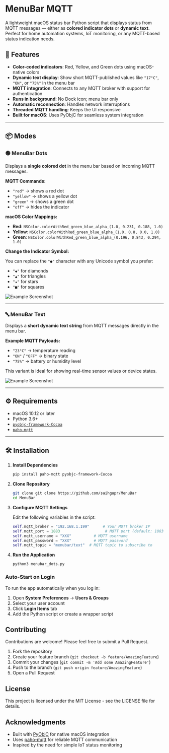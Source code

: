 # MenuBar MQTT

A lightweight macOS status bar Python script that displays status from MQTT messages — either as **colored indicator dots** or **dynamic text**. Perfect for home automation systems, IoT monitoring, or any MQTT-based status indication needs.

## 🚀 Features

- **Color-coded indicators**: Red, Yellow, and Green dots using macOS-native colors  
- **Dynamic text display**: Show short MQTT-published values like `"17°C"`, `"ON"`, or `"75%"` in the menu bar  
- **MQTT integration**: Connects to any MQTT broker with support for authentication  
- **Runs in background**: No Dock icon; menu bar only  
- **Automatic reconnection**: Handles network interruptions  
- **Threaded MQTT handling**: Keeps the UI responsive  
- **Built for macOS**: Uses PyObjC for seamless system integration  

---

## 📦 Modes

### 🟢 MenuBar Dots

Displays a **single colored dot** in the menu bar based on incoming MQTT messages.

**MQTT Commands:**

- `"red"` → shows a red dot  
- `"yellow"` → shows a yellow dot  
- `"green"` → shows a green dot  
- `"off"` → hides the indicator  

**macOS Color Mappings:**

- **Red**: `NSColor.colorWithRed_green_blue_alpha_(1.0, 0.231, 0.188, 1.0)`  
- **Yellow**: `NSColor.colorWithRed_green_blue_alpha_(1.0, 0.8, 0.0, 1.0)`  
- **Green**: `NSColor.colorWithRed_green_blue_alpha_(0.196, 0.843, 0.294, 1.0)`  

**Change the Indicator Symbol:**

You can replace the `"●"` character with any Unicode symbol you prefer:

- `"◆"` for diamonds  
- `"▲"` for triangles  
- `"★"` for stars  
- `"■"` for squares

![Example Screenshot](https://i.imgur.com/QT3iRr9.gif)
  
---

### 🔤 MenuBar Text

Displays a **short dynamic text string** from MQTT messages directly in the menu bar.

**Example MQTT Payloads:**

- `"23°C"` → temperature reading  
- `"ON"` / `"OFF"` → binary state  
- `"75%"` → battery or humidity level  

This variant is ideal for showing real-time sensor values or device states.

![Example Screenshot](https://i.imgur.com/SNXdQzg.png)

---

## ⚙️ Requirements

- macOS 10.12 or later  
- Python 3.6+  
- [`pyobjc-framework-Cocoa`](https://pypi.org/project/pyobjc-framework-Cocoa/)  
- [`paho-mqtt`](https://pypi.org/project/paho-mqtt/)  

---

## 🛠 Installation

1. **Install Dependencies**
   ```bash
   pip install paho-mqtt pyobjc-framework-Cocoa
   ```

2. **Clone Repository**
   ```bash
   git clone git clone https://github.com/saihgupr/MenuBar
   cd MenuBar
   ```

3. **Configure MQTT Settings**
   
   Edit the following variables in the script:
   ```python
   self.mqtt_broker = "192.168.1.199"      # Your MQTT broker IP
   self.mqtt_port = 1883                    # MQTT port (default: 1883)
   self.mqtt_username = "XXX"          # MQTT username
   self.mqtt_password = "XXX"          # MQTT password
   self.mqtt_topic = "menubar/text"  # MQTT topic to subscribe to
   ```

4. **Run the Application**
   ```bash
   python3 menubar_dots.py
   ```
   
### Auto-Start on Login

To run the app automatically when you log in:

1. Open **System Preferences** → **Users & Groups**
2. Select your user account
3. Click **Login Items** tab
4. Add the Python script or create a wrapper script

## Contributing

Contributions are welcome! Please feel free to submit a Pull Request.

1. Fork the repository
2. Create your feature branch (`git checkout -b feature/AmazingFeature`)
3. Commit your changes (`git commit -m 'Add some AmazingFeature'`)
4. Push to the branch (`git push origin feature/AmazingFeature`)
5. Open a Pull Request

## License

This project is licensed under the MIT License - see the LICENSE file for details.

## Acknowledgments

- Built with [PyObjC](https://pyobjc.readthedocs.io/) for native macOS integration
- Uses [paho-mqtt](https://pypi.org/project/paho-mqtt/) for reliable MQTT communication
- Inspired by the need for simple IoT status monitoring
